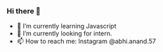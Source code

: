 ### Hi there 👋

- 🔭 I’m currently learning Javascript
- 👯 I’m currently looking for intern.
- 📫 How to reach me: Instagram @abhi.anand.57
